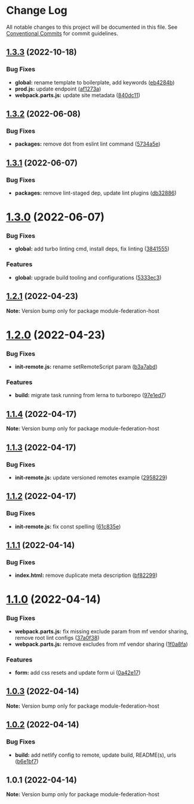 # Change Log

All notable changes to this project will be documented in this file.
See [Conventional Commits](https://conventionalcommits.org) for commit guidelines.

## [1.3.3](https://github.com/waldronmatt/module-federation-boilerplate/compare/v1.3.2...v1.3.3) (2022-10-18)


### Bug Fixes

* **global:** rename template to boilerplate, add keywords ([eb4284b](https://github.com/waldronmatt/module-federation-boilerplate/commit/eb4284b64b7d80afce64ae98ccf68d4fb074efd2))
* **prod.js:** update endpoint ([af1273a](https://github.com/waldronmatt/module-federation-boilerplate/commit/af1273a0a451ea3afd20cbd4251bc67e64b69b26))
* **webpack.parts.js:** update site metadata ([840dc11](https://github.com/waldronmatt/module-federation-boilerplate/commit/840dc11effbedcf90ecc501d81a7422f3a499d65))





## [1.3.2](https://github.com/waldronmatt/module-federation-template/compare/v1.3.1...v1.3.2) (2022-06-08)


### Bug Fixes

* **packages:** remove dot from eslint lint command ([5734a5e](https://github.com/waldronmatt/module-federation-template/commit/5734a5e34ede2cbaa44c3a9dd8c4390b55533894))





## [1.3.1](https://github.com/waldronmatt/module-federation-template/compare/v1.3.0...v1.3.1) (2022-06-07)


### Bug Fixes

* **packages:** remove lint-staged dep, update lint plugins ([db32886](https://github.com/waldronmatt/module-federation-template/commit/db328866247f6525a7eb20c53caaadd5c951f87c))





# [1.3.0](https://github.com/waldronmatt/module-federation-template/compare/v1.2.1...v1.3.0) (2022-06-07)


### Bug Fixes

* **global:** add turbo linting cmd, install deps, fix linting ([3841555](https://github.com/waldronmatt/module-federation-template/commit/3841555c2c8b9234bcecce8e9152c749a0bf7010))


### Features

* **global:** upgrade build tooling and configurations ([5333ec3](https://github.com/waldronmatt/module-federation-template/commit/5333ec36ac21b3164981494c6d45d35e97e5a426))





## [1.2.1](https://github.com/waldronmatt/module-federation-template/compare/v1.2.0...v1.2.1) (2022-04-23)

**Note:** Version bump only for package module-federation-host





# [1.2.0](https://github.com/waldronmatt/module-federation-template/compare/v1.1.4...v1.2.0) (2022-04-23)


### Bug Fixes

* **init-remote.js:** rename setRemoteScript param ([b3a7abd](https://github.com/waldronmatt/module-federation-template/commit/b3a7abd8d07d574405cd2678ef5272c31832ff94))


### Features

* **build:** migrate task running from lerna to turborepo ([97e1ed7](https://github.com/waldronmatt/module-federation-template/commit/97e1ed79251a6eaa152f9e3c9fe0901e6813149d))





## [1.1.4](https://github.com/waldronmatt/module-federation-template/compare/v1.1.3...v1.1.4) (2022-04-17)

**Note:** Version bump only for package module-federation-host





## [1.1.3](https://github.com/waldronmatt/module-federation-template/compare/v1.1.2...v1.1.3) (2022-04-17)


### Bug Fixes

* **init-remote.js:** update versioned remotes example ([2958229](https://github.com/waldronmatt/module-federation-template/commit/2958229832d0a5bdbc7efd10baf5c338c811c157))





## [1.1.2](https://github.com/waldronmatt/module-federation-template/compare/v1.1.1...v1.1.2) (2022-04-17)


### Bug Fixes

* **init-remote.js:** fix const spelling ([61c835e](https://github.com/waldronmatt/module-federation-template/commit/61c835ee2f8ef79ae2ad06a73b0540dcea799bb6))





## [1.1.1](https://github.com/waldronmatt/module-federation-template/compare/v1.1.0...v1.1.1) (2022-04-14)


### Bug Fixes

* **index.html:** remove duplicate meta description ([bf82299](https://github.com/waldronmatt/module-federation-template/commit/bf82299897f2d68ab832e5665c6797e12f2a628c))





# [1.1.0](https://github.com/waldronmatt/module-federation-template/compare/v1.0.3...v1.1.0) (2022-04-14)


### Bug Fixes

* **webpack.parts.js:** fix missing exclude param from mf vendor sharing, remove root lint configs ([37a0f38](https://github.com/waldronmatt/module-federation-template/commit/37a0f38798f568d3c831d3db4ff3e77ea231ff51))
* **webpack.parts.js:** remove excludes from mf vendor sharing ([1f0a8fa](https://github.com/waldronmatt/module-federation-template/commit/1f0a8fa021f64f1f9fe9a2fe0279ce93f0fd766b))


### Features

* **form:** add css resets and update form ui ([0a42e17](https://github.com/waldronmatt/module-federation-template/commit/0a42e17d6698685fb2c54657a14c022a5f58a1ed))





## [1.0.3](https://github.com/waldronmatt/module-federation-template/compare/v1.0.2...v1.0.3) (2022-04-14)

**Note:** Version bump only for package module-federation-host





## [1.0.2](https://github.com/waldronmatt/module-federation-template/compare/v1.0.1...v1.0.2) (2022-04-14)


### Bug Fixes

* **build:** add netlify config to remote, update build, README(s), urls ([b6e1bf7](https://github.com/waldronmatt/module-federation-template/commit/b6e1bf73fe9fe4dcf512ec405c0e8debb46c13e8))





## 1.0.1 (2022-04-14)

**Note:** Version bump only for package module-federation-host
